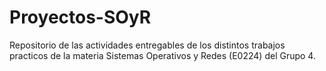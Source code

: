 # Proyectos-SOyR
Repositorio de las actividades entregables de los distintos trabajos practicos de la materia Sistemas Operativos y Redes (E0224) del Grupo 4.
